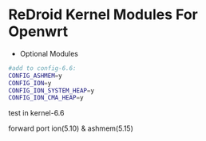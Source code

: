 # ReDroid Kernel Modules For Openwrt

- Optional Modules

```bash
#add to config-6.6:
CONFIG_ASHMEM=y
CONFIG_ION=y
CONFIG_ION_SYSTEM_HEAP=y
CONFIG_ION_CMA_HEAP=y
```

test in kernel-6.6

forward port ion(5.10) & ashmem(5.15)
